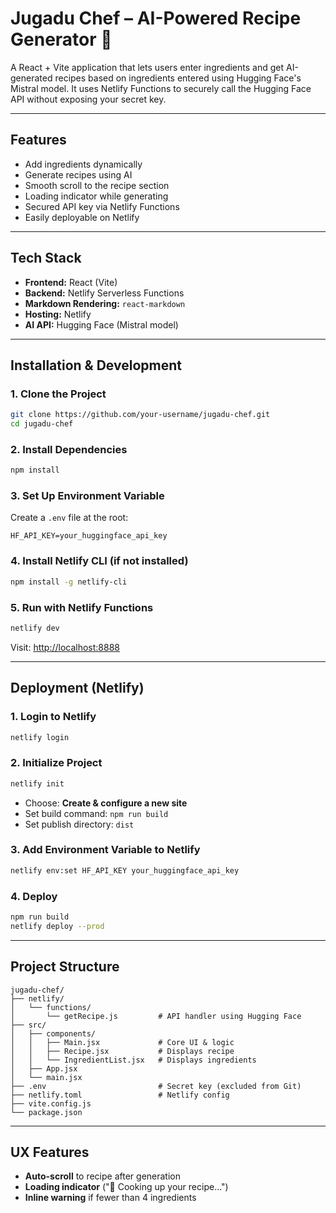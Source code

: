# Jugadu Chef – AI-Powered Recipe Generator 🍳

A React + Vite application that lets users enter ingredients and get AI-generated recipes based on ingredients entered using Hugging Face's Mistral model. It uses Netlify Functions to securely call the Hugging Face API without exposing your secret key.

---

## Features

* Add ingredients dynamically
* Generate recipes using AI
* Smooth scroll to the recipe section
* Loading indicator while generating
* Secured API key via Netlify Functions
* Easily deployable on Netlify

---

## Tech Stack

* **Frontend:** React (Vite)
* **Backend:** Netlify Serverless Functions
* **Markdown Rendering:** `react-markdown`
* **Hosting:** Netlify
* **AI API:** Hugging Face (Mistral model)

---

## Installation & Development

### 1. Clone the Project

```bash
git clone https://github.com/your-username/jugadu-chef.git
cd jugadu-chef
```

### 2. Install Dependencies

```bash
npm install
```

### 3. Set Up Environment Variable

Create a `.env` file at the root:

```env
HF_API_KEY=your_huggingface_api_key
```

### 4. Install Netlify CLI (if not installed)

```bash
npm install -g netlify-cli
```

### 5. Run with Netlify Functions

```bash
netlify dev
```

Visit: [http://localhost:8888](http://localhost:8888)

---

## Deployment (Netlify)

### 1. Login to Netlify

```bash
netlify login
```

### 2. Initialize Project

```bash
netlify init
```

* Choose: **Create & configure a new site**
* Set build command: `npm run build`
* Set publish directory: `dist`

### 3. Add Environment Variable to Netlify

```bash
netlify env:set HF_API_KEY your_huggingface_api_key
```

### 4. Deploy

```bash
npm run build
netlify deploy --prod
```

---

## Project Structure

```
jugadu-chef/
├── netlify/
│   └── functions/
│       └── getRecipe.js         # API handler using Hugging Face
├── src/
│   ├── components/
│   │   ├── Main.jsx             # Core UI & logic
│   │   ├── Recipe.jsx           # Displays recipe
│   │   └── IngredientList.jsx   # Displays ingredients
│   ├── App.jsx
│   └── main.jsx
├── .env                         # Secret key (excluded from Git)
├── netlify.toml                 # Netlify config
├── vite.config.js
└── package.json
```

---

## UX Features

* **Auto-scroll** to recipe after generation
* **Loading indicator** ("🍳 Cooking up your recipe...")
* **Inline warning** if fewer than 4 ingredients
